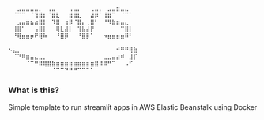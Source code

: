 ```
⠀⠀⣠⣤⣤⣤⣤⡀⠀⢠⣤⠀⠀⠀⢠⣤⡄⠀⠀⢀⣤⡄⠀⣠⣤⣶⣤⣄⠀⠀
⠀⠈⠉⠉⠀⠈⢹⣿⡆⠈⣿⣇⠀⠀⣾⣿⣇⠀⠀⣼⡿⠁⢸⣿⠉⠀⠈⠉⠁⠀
⠀⠀⣠⣤⣶⣦⣴⣿⡇⠀⠹⣿⠀⢰⡿⠈⣿⡄⢀⣿⠃⠀⠘⠻⣷⣶⣤⣄⠀⠀
⠀⢸⣿⠁⠀⠀⢠⣿⡇⠀⠀⢿⣇⣼⡇⠀⢹⣧⣼⡟⠀⠀⠀⠀⠀⠀⠉⣿⡇⠀
⠀⠘⢿⣶⣶⡶⠟⢿⠷⠀⠀⠘⣿⡿⠀⠀⠘⣿⡿⠁⠀⠀⠲⣶⣶⣶⣶⠿⠃⠀
⠀⠀⠀⠀⠀⠀⠀⠀⠀⠀⠀⠀⠀⠀⠀⠀⠀⠀⠀⠀⠀⠀⠀⠀⠀⠀⠀⠀⠀⠀
⠢⣄⡀⠀⠀⠀⠀⠀⠀⠀⠀⠀⠀⠀⠀⠀⠀⠀⠀⠀⠀⠀⠀⠀⠀⠚⠛⠛⢿⣷
⠀⠈⠙⠿⣶⣤⣄⣀⡀⠀⠀⠀⠀⠀⠀⠀⠀⠀⠀⠀⠀⠀⣀⣀⣤⣴⠾⠀⣸⡏
⠀⠀⠀⠀⠈⠉⠛⠿⢿⣿⣷⣶⣶⣶⣶⣶⣶⣶⣶⣶⣿⠿⠿⠛⠉⠀⠀⠠⠋⠀
⠀⠀⠀⠀⠀⠀⠀⠀⠀⠀⠈⠉⠉⠙⠛⠛⠉⠉⠉⠁⠀⠀⠀⠀⠀⠀⠀⠀⠀⠀
```
### What is this? 
Simple template to run streamlít apps in AWS Elastic Beanstalk using Docker










